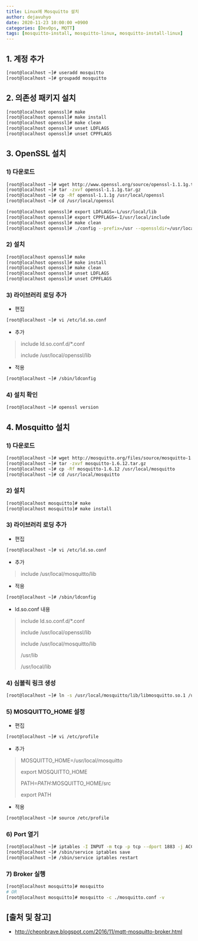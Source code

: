 ```yaml
---
title: Linux에 Mosquitto 설치
author: dejavuhyo
date: 2020-11-23 10:00:00 +0900
categories: [DevOps, MQTT]
tags: [mosquitto-install, mosquitto-linux, mosquitto-install-linux]
---
```


## 1. 계정 추가

```bash
[root@localhost ~]# useradd mosquitto
[root@localhost ~]# groupadd mosquitto
```

## 2. 의존성 패키지 설치

```bash
[root@localhost openssl]# make
[root@localhost openssl]# make install
[root@localhost openssl]# make clean
[root@localhost openssl]# unset LDFLAGS
[root@localhost openssl]# unset CPPFLAGS
```

## 3. OpenSSL 설치

### 1) 다운로드

```bash
[root@localhost ~]# wget http://www.openssl.org/source/openssl-1.1.1g.tar.gz
[root@localhost ~]# tar -zxvf openssl-1.1.1g.tar.gz
[root@localhost ~]# cp -Rf openssl-1.1.1g /usr/local/openssl
[root@localhost ~]# cd /usr/local/openssl
 
[root@localhost openssl]# export LDFLAGS=-L/usr/local/lib
[root@localhost openssl]# export CPPFLAGS=-I/usr/local/include
[root@localhost openssl]# make clean
[root@localhost openssl]# ./config --prefix=/usr --openssldir=/usr/local/openssl shared threads zlib
```

### 2) 설치

```bash
[root@localhost openssl]# make
[root@localhost openssl]# make install
[root@localhost openssl]# make clean
[root@localhost openssl]# unset LDFLAGS
[root@localhost openssl]# unset CPPFLAGS
```

### 3) 라이브러리 로딩 추가

* 편집

```bash
[root@localhost ~]# vi /etc/ld.so.conf
```

* 추가

> include ld.so.conf.d/*.conf
>
> include /usr/local/openssl/lib

* 적용

```bash
[root@localhost ~]# /sbin/ldconfig
```

### 4) 설치 확인

```bash
[root@localhost ~]# openssl version
```

## 4. Mosquitto 설치

### 1) 다운로드

```bash
[root@localhost ~]# wget http://mosquitto.org/files/source/mosquitto-1.6.12.tar.gz
[root@localhost ~]# tar -zxvf mosquitto-1.6.12.tar.gz
[root@localhost ~]# cp -Rf mosquitto-1.6.12 /usr/local/mosquitto
[root@localhost ~]# cd /usr/local/mosquitto
```

### 2) 설치

```bash
[root@localhost mosquitto]# make
[root@localhost mosquitto]# make install
```

### 3) 라이브러리 로딩 추가

* 편집

```bash
[root@localhost ~]# vi /etc/ld.so.conf
```

* 추가

> include /usr/local/mosquitto/lib

* 적용

```bash
[root@localhost ~]# /sbin/ldconfig
```

* ld.so.conf 내용

> include ld.so.conf.d/*.conf
>
> include /usr/local/openssl/lib
>
> include /usr/local/mosquitto/lib
>
> /usr/lib
>
> /usr/local/lib

### 4) 심볼릭 링크 생성

```bash
[root@localhost ~]# ln -s /usr/local/mosquitto/lib/libmosquitto.so.1 /usr/lib/libmosquitto.so.1
```

### 5) MOSQUITTO_HOME 설정

* 편집

```bash
[root@localhost ~]# vi /etc/profile
```

* 추가

> MOSQUITTO_HOME=/usr/local/mosquitto
>
> export MOSQUITTO_HOME
>
> PATH=$PATH:$MOSQUITTO_HOME/src
>
> export PATH

* 적용

```bash
[root@localhost ~]# source /etc/profile
```

### 6) Port 열기

```bash
[root@localhost ~]# iptables -I INPUT -m tcp -p tcp --dport 1883 -j ACCEPT
[root@localhost ~]# /sbin/service iptables save
[root@localhost ~]# /sbin/service iptables restart
```

### 7) Broker 실행

```bash
[root@localhost mosquitto]# mosquitto
# OR
[root@localhost mosquitto]# mosquitto -c ./mosquitto.conf -v
```

## [출처 및 참고]
* <http://cheonbrave.blogspot.com/2016/11/mqtt-mosquitto-broker.html>
